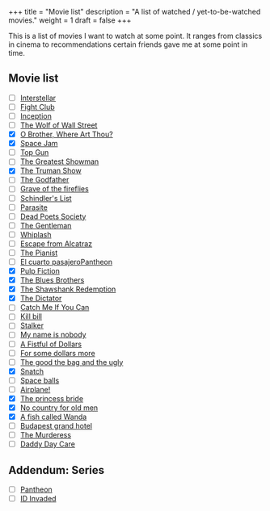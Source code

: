 +++
title = "Movie list"
description = "A list of watched / yet-to-be-watched movies."
weight = 1
draft = false
+++

This is a list of movies I want to watch at some point. It ranges from classics in 
cinema to recommendations certain friends gave me at some point in time.

## Movie list
 - [ ] [Interstellar](https://en.wikipedia.org/wiki/Interstellar_(film))
 - [ ] [Fight Club](https://en.wikipedia.org/wiki/Fight_Club)
 - [ ] [Inception](https://en.wikipedia.org/wiki/Inception)
 - [ ] [The Wolf of Wall Street](https://en.wikipedia.org/wiki/The_Wolf_of_Wall_Street_(2013_film))
 - [x] [O Brother, Where Art Thou?](https://en.wikipedia.org/wiki/O_Brother,_Where_Art_Thou%3F)
 - [x] [Space Jam](https://en.wikipedia.org/wiki/Space_Jam)
 - [ ] [Top Gun](https://en.wikipedia.org/wiki/Top_Gun)
 - [ ] [The Greatest Showman](https://en.wikipedia.org/wiki/The_Greatest_Showman)
 - [x] [The Truman Show](https://en.wikipedia.org/wiki/The_Truman_Show)
 - [ ] [The Godfather](https://en.wikipedia.org/wiki/The_Godfather)
 - [ ] [Grave of the fireflies](https://en.wikipedia.org/wiki/Grave_of_the_Fireflies)
 - [ ] [Schindler's List](https://en.wikipedia.org/wiki/Schindler%27s_List)
 - [ ] [Parasite](https://en.wikipedia.org/wiki/Parasite_(2019_film))
 - [ ] [Dead Poets Society](https://en.wikipedia.org/wiki/Dead_Poets_Society)
 - [ ] [The Gentleman](https://en.wikipedia.org/wiki/The_Gentlemen_(2019_film))
 - [ ] [Whiplash](https://en.wikipedia.org/wiki/Whiplash_(2014_film))
 - [ ] [Escape from Alcatraz](https://en.wikipedia.org/wiki/Escape_from_Alcatraz_(film))
 - [ ] [The Pianist](https://en.wikipedia.org/wiki/The_Pianist_(2002_film))
 - [ ] [El cuarto pasajeroPantheon](https://es.wikipedia.org/wiki/El_cuarto_pasajero)
 - [x] [Pulp Fiction](https://en.wikipedia.org/wiki/Pulp_Fiction)
 - [x] [The Blues Brothers](https://en.wikipedia.org/wiki/The_Blues_Brothers_(film))
 - [x] [The Shawshank Redemption](https://en.wikipedia.org/wiki/The_Shawshank_Redemption)
 - [x] [The Dictator](https://en.wikipedia.org/wiki/The_Dictator_(2012_film))
 - [ ] [Catch Me If You Can](https://en.wikipedia.org/wiki/Catch_Me_If_You_Can)
 - [ ] [Kill bill](https://en.wikipedia.org/wiki/Kill_Bill:_Volume_1)
 - [ ] [Stalker](https://en.wikipedia.org/wiki/Stalker_(1979_film))
 - [ ] [My name is nobody](https://en.wikipedia.org/wiki/My_Name_Is_Nobody)
 - [ ] [A Fistful of Dollars](https://en.wikipedia.org/wiki/A_Fistful_of_Dollars)
 - [ ] [For some dollars more](https://en.wikipedia.org/wiki/For_a_Few_Dollars_More)
 - [ ] [The good the bag and the ugly](https://en.wikipedia.org/wiki/The_Good,_the_Bad_and_the_Ugly)
 - [x] [Snatch](https://en.wikipedia.org/wiki/Snatch_(film))
 - [ ] [Space balls](https://en.wikipedia.org/wiki/Spaceballs)
 - [ ] [Airplane!](https://en.wikipedia.org/wiki/Airplane!)
 - [X] [The princess bride](https://en.wikipedia.org/wiki/The_Princess_Bride_(film))
 - [X] [No country for old men](https://en.wikipedia.org/wiki/No_Country_for_Old_Men)
 - [x] [A fish called Wanda](https://en.wikipedia.org/wiki/A_Fish_Called_Wanda)
 - [ ] [Budapest grand hotel](https://en.wikipedia.org/wiki/The_Grand_Budapest_Hotel)
 - [ ] [The Murderess](https://www.imdb.com/title/tt29644530/)
 - [ ] [Daddy Day Care](https://en.wikipedia.org/wiki/Daddy_Day_Care)

## Addendum: Series
 - [ ] [Pantheon](https://en.wikipedia.org/wiki/Pantheon_(TV_series))
 - [ ] [ID Invaded](https://en.wikipedia.org/wiki/Id_%E2%80%93_Invaded)
